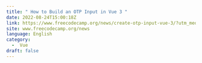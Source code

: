 ```yaml
---
title: " How to Build an OTP Input in Vue 3 "
date: 2022-08-24T15:00:18Z
link: https://www.freecodecamp.org/news/create-otp-input-vue-3/?utm_medium=RSS&utm_source=news.12bit.vn
site: www.freecodecamp.org/news
language: English
category:
  -  Vue 
draft: false
---
```

